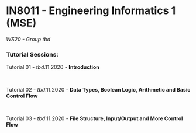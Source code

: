 
# IN8011 - Engineering Informatics 1 (MSE)

*WS20 - Group _tbd_*

### Tutorial Sessions:

Tutorial 01 - _tbd_.11.2020 - **Introduction** <br/>

<br/>

Tutorial 02 - _tbd_.11.2020 - **Data Types, Boolean Logic, Arithmetic and Basic Control Flow** <br/>

<br/>

Tutorial 03 - _tbd_.11.2020 - **File Structure, Input/Output and More Control Flow** <br/>
